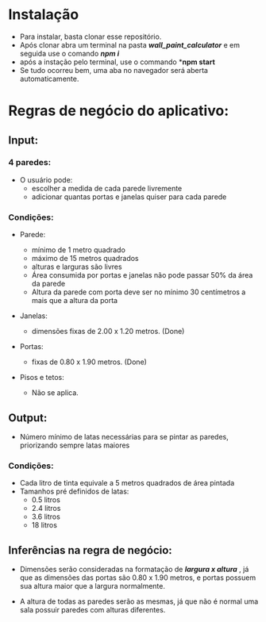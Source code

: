 # Instalação

- Para instalar, basta clonar esse repositório. 
- Após clonar abra um terminal na pasta ***wall_paint_calculator*** e em seguida use o comando ***npm i***
- após a instação pelo terminal, use o commando ***npm start**
- Se tudo ocorreu bem, uma aba no navegador será aberta automaticamente.

# Regras de negócio do aplicativo:

## Input:

### 4 paredes:

- O usuário pode: 
    - escolher a medida de cada parede livremente
    - adicionar quantas portas e janelas quiser para cada parede

### Condições:
	
- Parede:
	- mínimo de 1 metro quadrado
	- máximo de 15 metros quadrados
	- alturas e larguras são livres
	- Área consumida por portas e janelas não pode passar 50% da área da parede
	- Altura da parede com porta deve ser no mínimo 30 centímetros a mais que a altura da porta

- Janelas:
	- dimensões fixas de 2.00 x 1.20 metros. (Done)
	
- Portas: 
	- fixas de 0.80 x 1.90 metros. (Done)

- Pisos e tetos:
	- Não se aplica.

## Output:

- Número mínimo de latas necessárias para se pintar as paredes, priorizando sempre latas maiores

### Condições:

- Cada litro de tinta equivale a 5 metros quadrados de área pintada
- Tamanhos pré definidos de latas:
	- 0.5 	litros
	- 2.4 	litros
	- 3.6 	litros
	- 18 	litros

## Inferências na regra de negócio:
	
- Dimensões serão consideradas na formatação de ***largura x altura*** , já que as dimensões das portas são
0.80 x 1.90 metros, e portas possuem sua altura maior que a largura normalmente.

- A altura de todas as paredes serão as mesmas, já que não é normal uma sala possuir paredes com alturas
diferentes.

